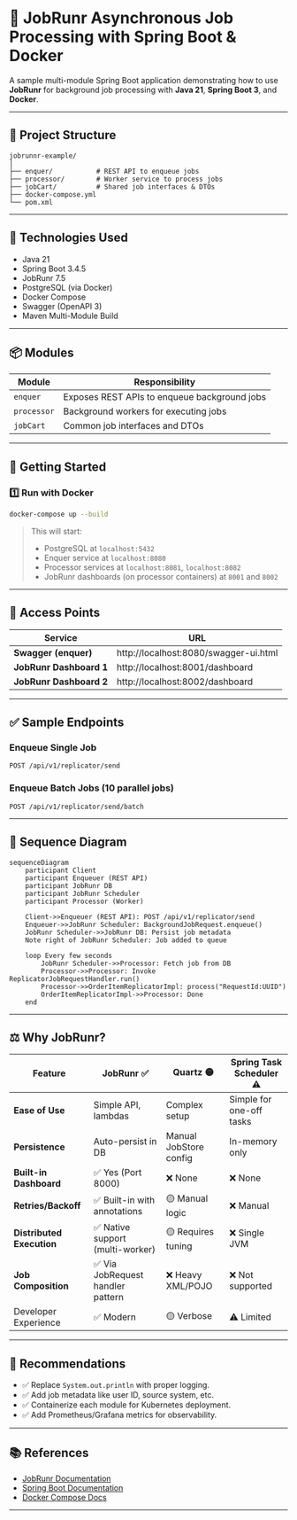 # 🚀 JobRunr Asynchronous Job Processing with Spring Boot & Docker

A sample multi-module Spring Boot application demonstrating how to use **JobRunr** for background job processing with **Java 21**, **Spring Boot 3**, and **Docker**.

---

## 📂 Project Structure

```
jobrunnr-example/
│
├── enquer/           # REST API to enqueue jobs
├── processor/        # Worker service to process jobs
├── jobCart/          # Shared job interfaces & DTOs
├── docker-compose.yml
└── pom.xml
```

---

## 🔧 Technologies Used

- Java 21
- Spring Boot 3.4.5
- JobRunr 7.5
- PostgreSQL (via Docker)
- Docker Compose
- Swagger (OpenAPI 3)
- Maven Multi-Module Build

---

## 📦 Modules

| Module     | Responsibility                           |
|------------|-------------------------------------------|
| `enquer`   | Exposes REST APIs to enqueue background jobs |
| `processor`| Background workers for executing jobs     |
| `jobCart`  | Common job interfaces and DTOs            |

---

## 🚀 Getting Started

### 1️⃣ Run with Docker

```bash
docker-compose up --build
```

> This will start:
> - PostgreSQL at `localhost:5432`
> - Enquer service at `localhost:8080`
> - Processor services at `localhost:8081`, `localhost:8082`
> - JobRunr dashboards (on processor containers) at `8001` and `8002`

---

## 🔗 Access Points

| Service             | URL                                   |
|---------------------|---------------------------------------|
| **Swagger (enquer)**   | http://localhost:8080/swagger-ui.html |
| **JobRunr Dashboard 1**| http://localhost:8001/dashboard       |
| **JobRunr Dashboard 2**| http://localhost:8002/dashboard                |

---

## ✅ Sample Endpoints

### Enqueue Single Job
```
POST /api/v1/replicator/send
```

### Enqueue Batch Jobs (10 parallel jobs)
```
POST /api/v1/replicator/send/batch
```

---

## 🔁 Sequence Diagram

```mermaid
sequenceDiagram
    participant Client
    participant Enqueuer (REST API)
    participant JobRunr DB
    participant JobRunr Scheduler
    participant Processor (Worker)

    Client->>Enqueuer (REST API): POST /api/v1/replicator/send
    Enqueuer->>JobRunr Scheduler: BackgroundJobRequest.enqueue()
    JobRunr Scheduler->>JobRunr DB: Persist job metadata
    Note right of JobRunr Scheduler: Job added to queue

    loop Every few seconds
        JobRunr Scheduler->>Processor: Fetch job from DB
        Processor->>Processor: Invoke ReplicatorJobRequestHandler.run()
        Processor->>OrderItemReplicatorImpl: process("RequestId:UUID")
        OrderItemReplicatorImpl->>Processor: Done
    end
```

---

## ⚖️ Why JobRunr?

| Feature                   | **JobRunr** ✅                    | **Quartz** 🟡          | **Spring Task Scheduler** ⚠️     |
|---------------------------|----------------------------------|------------------------|----------------------------------|
| **Ease of Use**           | Simple API, lambdas              | Complex setup          | Simple for one-off tasks         |
| **Persistence**           | Auto-persist in DB               | Manual JobStore config | In-memory only                   |
| **Built-in Dashboard**    | ✅ Yes (Port 8000)                | ❌ None                 | ❌ None                          |
| **Retries/Backoff**       | ✅ Built-in with annotations      | 🟡 Manual logic        | ❌ Manual                        |
| **Distributed Execution** | ✅ Native support (multi-worker)  | 🟡 Requires tuning     | ❌ Single JVM                    |
| **Job Composition**       | ✅ Via JobRequest handler pattern | ❌ Heavy XML/POJO       | ❌ Not supported                 |
| Developer Experience      | ✅ Modern                         | 🟡 Verbose             | ⚠️ Limited           |

---

## 📘 Recommendations

- ✅ Replace `System.out.println` with proper logging.
- ✅ Add job metadata like user ID, source system, etc.
- ✅ Containerize each module for Kubernetes deployment.
- ✅ Add Prometheus/Grafana metrics for observability.

---

## 📚 References

- [JobRunr Documentation](https://www.jobrunr.io/en/documentation/)
- [Spring Boot Documentation](https://docs.spring.io/spring-boot/)
- [Docker Compose Docs](https://docs.docker.com/compose/)

---

